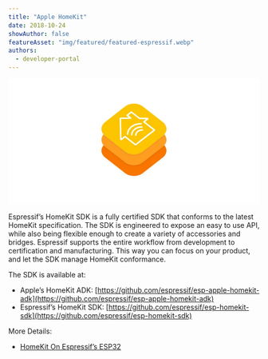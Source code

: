 ```yaml
---
title: "Apple HomeKit"
date: 2018-10-24
showAuthor: false
featureAsset: "img/featured/featured-espressif.webp"
authors:
  - developer-portal
---
```

![](img/apple-1.webp)

Espressif’s HomeKit SDK is a fully certified SDK that conforms to the latest HomeKit specification. The SDK is engineered to expose an easy to use API, while also being flexible enough to create a variety of accessories and bridges. Espressif supports the entire workflow from development to certification and manufacturing. This way you can focus on your product, and let the SDK manage HomeKit conformance.

The SDK is available at:

- Apple’s HomeKit ADK: [https://github.com/espressif/esp-apple-homekit-adk](https://github.com/espressif/esp-apple-homekit-adk)
- Espressif’s HomeKit SDK: [https://github.com/espressif/esp-homekit-sdk](https://github.com/espressif/esp-homekit-sdk)

More Details:

- [HomeKit On Espressif’s ESP32](/blog/homekit-on-espressifs-esp32)
